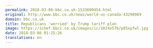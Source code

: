 ```yaml
---
permalink: 2018-03-06-bbc.co.uk-1533609454.html
original: http://www.bbc.co.uk/news/world-us-canada-43290969
domain: bbc.co.uk
title: Republicans 'worried' by Trump tariff plan
image: https://ichef.bbci.co.uk/images/ic/1024x576/p05xpfwl.jpg
date: 2018-03-06 01:25:26
translations: en
---
```


